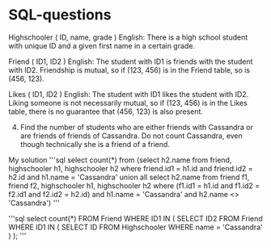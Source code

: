 # SQL-questions

Highschooler ( ID, name, grade ) 
English: There is a high school student with unique ID and a given first name in a certain grade. 

Friend ( ID1, ID2 ) 
English: The student with ID1 is friends with the student with ID2. Friendship is mutual, so if (123, 456) is in the Friend table, so is (456, 123). 

Likes ( ID1, ID2 ) 
English: The student with ID1 likes the student with ID2. Liking someone is not necessarily mutual, so if (123, 456) is in the Likes table, there is no guarantee that (456, 123) is also present. 

4. Find the number of students who are either friends with Cassandra or are friends of friends of Cassandra. Do not count Cassandra, even though technically she is a friend of a friend. 

My solution
'''sql
select count(*)
from (select h2.name 
from friend, highschooler h1, highschooler h2
where friend.id1 = h1.id and friend.id2 = h2.id and h1.name = 'Cassandra'
union all
select h2.name 
from friend f1, friend f2, highschooler h1, highschooler h2
where (f1.id1 = h1.id and f1.id2 = f2.id1 and f2.id2 = h2.id) and h1.name = 'Cassandra' and h2.name <> 'Cassandra')
'''

'''sql
select count(*)
FROM Friend
WHERE ID1 IN (
  SELECT ID2
  FROM Friend
  WHERE ID1 IN (
    SELECT ID
    FROM Highschooler
    WHERE name = 'Cassandra'
  )
);
'''
